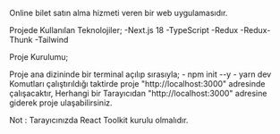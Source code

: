 Online bilet satın alma hizmeti veren bir web uygulamasıdır.

Projede Kullanılan Teknolojiler;
  -Next.js 18
  -TypeScript
  -Redux
  -Redux-Thunk
  -Tailwind

Proje Kurulumu;

  Proje ana dizininde bir terminal açılıp sırasıyla;
      - npm init --y
      - yarn dev 
  Komutları çalıştırıldığı taktirde proje "http://localhost:3000" adresinde çalışacaktır, Herhangi bir Tarayıcıdan "http://localhost:3000" adresine giderek proje ulaşabilirsiniz.

  Not : Tarayıcınızda React Toolkit kurulu olmalıdır.

    
  
